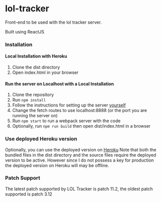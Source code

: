 # lol-tracker
Front-end to be used with the lol tracker server. 

Built using ReactJS

### Installation

#### Local Installation with Heroku
1. Clone the dist directory 
2. Open index.html in your browser

#### Run the server on Localhost with a Local Installation
1. Clone the repository
2. Run `npm install`
3. Follow the instructions for setting up the server [yourself](https://github.com/Justin-Lyy/lol-tracker-server "lol Tracker server")
4. Change the fetch routes to use localhost:8888 (or the port you are running the server on) 
5. Run `npm start` to run a webpack server with the code
4. Optionally, run `npm run build` then open dist/index.html in a browser

### Use deployed Heroku version
Optionally, you can use the deployed version on [Heroku](https://lol-stat-tracker-project.herokuapp.com/ "LOL Tracker")
Note that both the bundled files in the dist directory and the source files require the deployed version to be active. However since I do not possess a key for production the deployed version on Heroku will may be offline. 

### Patch Support

The latest patch supported by LOL Tracker is patch 11.2, the oldest patch supported is patch 3.12
